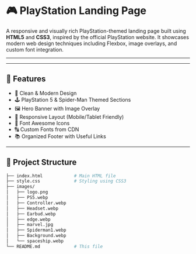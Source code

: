 # 🎮 PlayStation Landing Page

A responsive and visually rich PlayStation-themed landing page built using **HTML5** and **CSS3**, inspired by the official PlayStation website. It showcases modern web design techniques including Flexbox, image overlays, and custom font integration.

---


---

## 🚀 Features

- 🎨 Clean & Modern Design
- 🕹️ PlayStation 5 & Spider-Man Themed Sections
- 🖼️ Hero Banner with Image Overlay
- 📱 Responsive Layout (Mobile/Tablet Friendly)
- 🧩 Font Awesome Icons
- 🔠 Custom Fonts from CDN
- 📚 Organized Footer with Useful Links

---

## 📁 Project Structure

```bash
├── index.html            # Main HTML file
├── style.css             # Styling using CSS3
├── images/
│   ├── logo.png
│   ├── PS5.webp
│   ├── Controller.webp
│   ├── Headset.webp
│   ├── Earbud.webp
│   ├── edge.webp
│   ├── marvel.jpg
│   ├── Spiderman1.webp
│   ├── Background.webp
│   └── spaceship.webp
└── README.md             # This file
